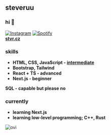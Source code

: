 ## steveruu
### hi 👋
<a href="https://www.instagram.com/steveruu/" target="_blank"><img src="https://img.shields.io/badge/Instagram-%23E4405F.svg?logo=instagram&logoColor=white" alt="Instagram"></a>
<a href="https://open.spotify.com/artist/4NOFcRCgjvnRy8nKVGUM0L?si=UWqFdgyYRLmk-EPvnh7Qog" target="_blank"><img src="https://img.shields.io/badge/Spotify-%231ED760.svg?&logo=spotify&logoColor=white" alt="Spotify"></a>  
**[stvr.cz](https://stvr.cz)** 

### skills
* **HTML, CSS, JavaScript - [intermediate](https://unionmc.stvr.cz)**  
* **Bootstrap, Tailwind**  
* **React + TS - advanced**
* **Next.js - beginner**

**SQL - capable but please no**  

### currently 
* **learning Next.js**
* **learning low-level programming; C++, Rust**

<img src="https://github-readme-stats.vercel.app/api/top-langs?username=steveruu&show_icons=true&locale=en&layout=compact&theme=onedark" alt="ovi" />  

